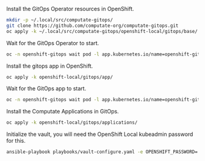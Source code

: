 
Install the GitOps Operator resources in OpenShift. 

```bash
mkdir -p ~/.local/src/computate-gitops/
git clone https://github.com/computate-org/computate-gitops.git
oc apply -k ~/.local/src/computate-gitops/openshift-local/gitops/base/
```

Wait for the GitOps Operator to start. 

```bash
oc -n openshift-gitops wait pod -l app.kubernetes.io/name=openshift-gitops-application-controller --for=condition=Ready --timeout=5m
```

Install the gitops app in OpenShift. 

```bash
oc apply -k openshift-local/gitops/app/
```

Wait for the GitOps app to start. 

```bash
oc -n openshift-gitops wait pod -l app.kubernetes.io/name=openshift-gitops-server --for=condition=Ready --timeout=5m
```

Install the Computate Applications in GitOps. 

```bash
oc apply -k openshift-local/gitops/applications/
```

Initialize the vault, you will need the OpenShift Local kubeadmin password for this. 

```bash
ansible-playbook playbooks/vault-configure.yaml -e OPENSHIFT_PASSWORD=...
```

